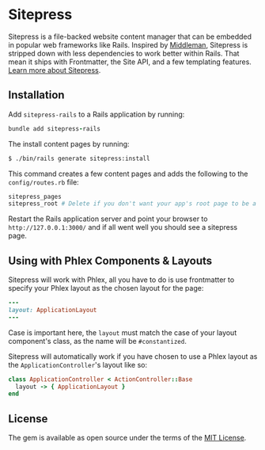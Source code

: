 # Sitepress

Sitepress is a file-backed website content manager that can be embedded in popular web frameworks like Rails. Inspired by [Middleman](https://middlemanapp.com), Sitepress is stripped down with less dependencies to work better within Rails. That mean it ships with Frontmatter, the Site API, and a few templating features. [Learn more about Sitepress](https://github.com/sitepress/sitepress).

## Installation

Add `sitepress-rails` to a Rails application by running:

```ruby
bundle add sitepress-rails
```

The install content pages by running:

```bash
$ ./bin/rails generate sitepress:install
```

This command creates a few content pages and adds the following to the `config/routes.rb` file:

```ruby
sitepress_pages
sitepress_root # Delete if you don't want your app's root page to be a content page.
```

Restart the Rails application server and point your browser to `http://127.0.0.1:3000/` and if all went well you should see a sitepress page.

## Using with Phlex Components & Layouts

Sitepress will work with Phlex, all you have to do is use frontmatter to specify your Phlex layout as the chosen layout for the page:

```ruby
---
layout: ApplicationLayout
---
```

Case is important here, the `layout` must match the case of your layout component's class, as the name will be `#constantized`.

Sitepress will automatically work if you have chosen to use a Phlex layout as the `ApplicationController`'s layout like so:

```ruby
class ApplicationController < ActionController::Base
  layout -> { ApplicationLayout }
end
```

## License

The gem is available as open source under the terms of the [MIT License](http://opensource.org/licenses/MIT).
